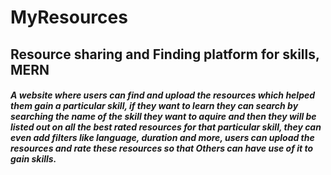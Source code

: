# MyResources
## Resource sharing and Finding platform for skills, MERN

##### A website where users can find and upload the resources which helped them gain a particular skill, if they want to learn they can search by searching the name of the skill they want to aquire and then they will be listed out on all the best rated resources for that particular skill, they can even add filters like language, duration and more, users can upload the resources and rate these resources so that Others can have use of it to gain skills.
